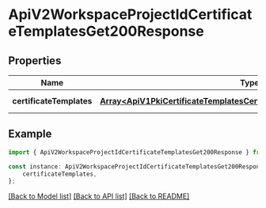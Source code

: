 # ApiV2WorkspaceProjectIdCertificateTemplatesGet200Response


## Properties

Name | Type | Description | Notes
------------ | ------------- | ------------- | -------------
**certificateTemplates** | [**Array&lt;ApiV1PkiCertificateTemplatesCertificateTemplateIdGet200Response&gt;**](ApiV1PkiCertificateTemplatesCertificateTemplateIdGet200Response.md) |  | [default to undefined]

## Example

```typescript
import { ApiV2WorkspaceProjectIdCertificateTemplatesGet200Response } from './api';

const instance: ApiV2WorkspaceProjectIdCertificateTemplatesGet200Response = {
    certificateTemplates,
};
```

[[Back to Model list]](../README.md#documentation-for-models) [[Back to API list]](../README.md#documentation-for-api-endpoints) [[Back to README]](../README.md)
